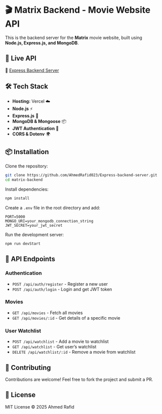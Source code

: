 # 🎬 Matrix Backend - Movie Website API

This is the backend server for the **Matrix** movie website, built using **Node.js, Express.js, and MongoDB**.

## 🚀 Live API
🔗 [Express Backend Server](https://express-backend-server-omega.vercel.app/)

## 🛠️ Tech Stack
- **Hosting:** Vercel ☁️
- **Node.js** ⚡
- **Express.js** 🚀
- **MongoDB & Mongoose** 📦
- **JWT Authentication** 🔐
- **CORS & Dotenv** 🌍

## 📦 Installation

Clone the repository:
```sh
git clone https://github.com/AhmedRafid023/Express-backend-server.git
cd matrix-backend
```

Install dependencies:
```sh
npm install
```

Create a `.env` file in the root directory and add:
```
PORT=5000
MONGO_URI=your_mongodb_connection_string
JWT_SECRET=your_jwt_secret
```

Run the development server:
```sh
npm run devStart
```

## 📌 API Endpoints

### Authentication
- `POST /api/auth/register` - Register a new user
- `POST /api/auth/login` - Login and get JWT token

### Movies
- `GET /api/movies` - Fetch all movies
- `GET /api/movies/:id` - Get details of a specific movie

### User Watchlist
- `POST /api/watchlist` - Add a movie to watchlist
- `GET /api/watchlist` - Get user’s watchlist
- `DELETE /api/watchlist/:id` - Remove a movie from watchlist

## 🤝 Contributing
Contributions are welcome! Feel free to fork the project and submit a PR.

## 📜 License
MIT License © 2025 Ahmed Rafid




